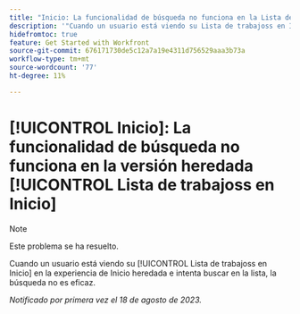 ```yaml
---
title: "Inicio: La funcionalidad de búsqueda no funciona en la Lista de trabajoss en Inicio heredada"
description: '"Cuando un usuario está viendo su Lista de trabajoss en Inicio en la experiencia de Inicio heredada e intenta buscar en la lista, la búsqueda no es eficaz".'
hidefromtoc: true
feature: Get Started with Workfront
source-git-commit: 676171730de5c12a7a19e4311d756529aaa3b73a
workflow-type: tm+mt
source-wordcount: '77'
ht-degree: 11%

---
```



# [!UICONTROL Inicio]: La funcionalidad de búsqueda no funciona en la versión heredada [!UICONTROL Lista de trabajoss en Inicio]

>[!NOTE]
>
>Este problema se ha resuelto.

Cuando un usuario está viendo su [!UICONTROL Lista de trabajoss en Inicio] en la experiencia de Inicio heredada e intenta buscar en la lista, la búsqueda no es eficaz.

_Notificado por primera vez el 18 de agosto de 2023._

